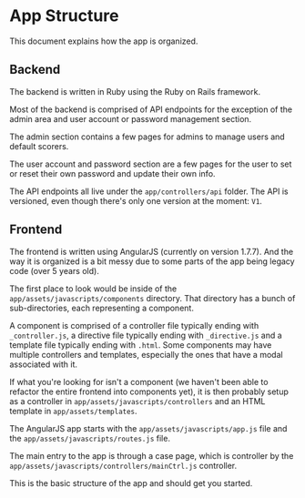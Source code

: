 # App Structure

This document explains how the app is organized.

## Backend

The backend is written in Ruby using the Ruby on Rails framework.

Most of the backend is comprised of API endpoints for the exception of the admin area and user account or password management section.

The admin section contains a few pages for admins to manage users and default scorers.

The user account and password section are a few pages for the user to set or reset their own password and update their own info.

The API endpoints all live under the `app/controllers/api` folder. The API is versioned, even though there's only one version at the moment: `V1`.

## Frontend

The frontend is written using AngularJS (currently on version 1.7.7). And the  way it is organized is a bit messy due to some parts of the app being legacy code (over 5 years old).

The first place to look would be inside of the `app/assets/javascripts/components` directory. That directory has a bunch of sub-directories, each representing a component.

A component is comprised of a controller file typically ending with `_controller.js`, a directive file typically ending with `_directive.js` and a template file typically ending with `.html`. Some components may have multiple controllers and templates, especially the ones that have a modal associated with it.

If what you're looking for isn't a component (we haven't been able to refactor the entire frontend into components yet), it is then probably setup as a controller in `app/assets/javascripts/controllers` and an HTML template in `app/assets/templates`.

The AngularJS app starts with the `app/assets/javascripts/app.js` file and the `app/assets/javascripts/routes.js` file.

The main entry to the app is through a case page, which is controller by the `app/assets/javascripts/controllers/mainCtrl.js` controller.

This is the basic structure of the app and should get you started.
